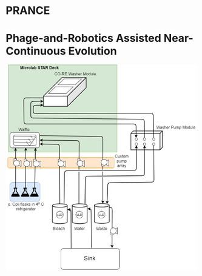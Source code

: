 # PRANCE
# Phage-and-Robotics Assisted Near-Continuous Evolution

![alt text](https://github.com/Golaszewski/PRANCE/blob/main/Extras/drawing.png)

